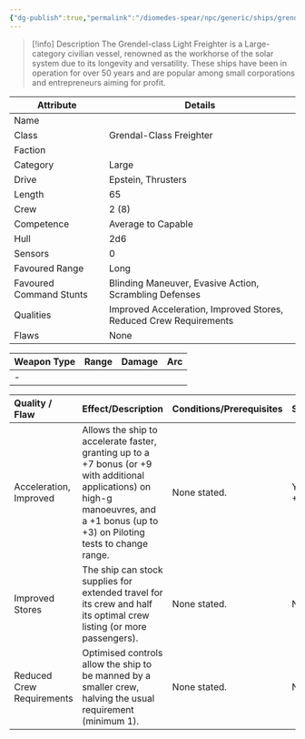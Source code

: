 ```yaml
---
{"dg-publish":true,"permalink":"/diomedes-spear/npc/generic/ships/grendal-class-freighter/"}
---
```


> [!info] Description
> The Grendel-class Light Freighter is a Large-category civilian vessel, renowned as the workhorse of the solar system due to its longevity and versatility. These ships have been in operation for over 50 years and are popular among small corporations and entrepreneurs aiming for profit.

| Attribute               | Details                                                           |
| ----------------------- | ----------------------------------------------------------------- |
| Name                    |                                                                   |
| Class                   | Grendal-Class Freighter                                           |
| Faction                 |                                                                   |
| Category                | Large                                                             |
| Drive                   | Epstein, Thrusters                                                |
| Length                  | 65                                                                |
| Crew                    | 2 (8)                                                             |
| Competence              | Average to Capable                                                |
| Hull                    | 2d6                                                               |
| Sensors                 | 0                                                                 |
| Favoured Range          | Long                                                              |
| Favoured Command Stunts | Blinding Maneuver, Evasive Action, Scrambling Defenses            |
| Qualities               | Improved Acceleration, Improved Stores, Reduced Crew Requirements |
| Flaws                   | None                                                              |

| Weapon Type | Range | Damage | Arc |
| ----------- | ----- | ------ | --- |
| -           |       |        |     |

| Quality / Flaw            | Effect/Description                                                                                                                                                                      | Conditions/Prerequisites | Stackable?          |
| :------------------------ | :-------------------------------------------------------------------------------------------------------------------------------------------------------------------------------------- | :----------------------- | :------------------ |
| Acceleration, Improved    | Allows the ship to accelerate faster, granting up to a +7 bonus (or +9 with additional applications) on high-g manoeuvres, and a +1 bonus (up to +3) on Piloting tests to change range. | None stated.             | Yes (up to +9 / +3) |
| Improved Stores           | The ship can stock supplies for extended travel for its crew and half its optimal crew listing (or more passengers).                                                                    | None stated.             | No                  |
| Reduced Crew Requirements | Optimised controls allow the ship to be manned by a smaller crew, halving the usual requirement (minimum 1).                                                                            | None stated.             | No                  |